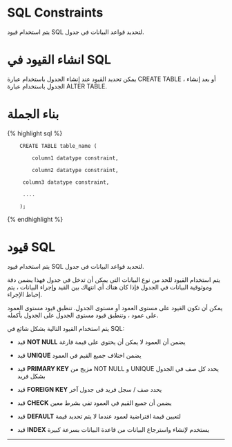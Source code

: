 # SQL Constraints

يتم استخدام قيود SQL لتحديد قواعد البيانات في جدول.

# انشاء القيود في SQL

يمكن تحديد القيود عند إنشاء الجدول باستخدام عبارة CREATE TABLE ، أو بعد إنشاء الجدول باستخدام عبارة ALTER TABLE.

# بناء الجملة

{% highlight sql %}

		CREATE TABLE table_name (

    		column1 datatype constraint,

    		column2 datatype constraint,

   		 column3 datatype constraint,

   		 ....

		);

{% endhighlight %}

# قيود SQL

يتم استخدام قيود SQL لتحديد قواعد البيانات في جدول.

يتم استخدام القيود للحد من نوع البيانات التي يمكن أن تدخل في جدول فهذا يضمن دقة وموثوقية البيانات في الجدول فإذا كان هناك أي انتهاك بين القيد وإجراء البيانات ، يتم إحباط الإجراء.

يمكن أن تكون القيود على مستوى العمود أو مستوى الجدول. تنطبق قيود مستوى العمود على عمود ، وتنطبق قيود مستوى الجدول على الجدول بأكمله.

يتم استخدام القيود التالية بشكل شائع في SQL:
 
* قيد **NOT NULL** يضمن أن العمود لا يمكن أن يحتوي على قيمة فارغة

* قيد **UNIQUE** يضمن اختلاف جميع القيم في العمود

* قيد **PRIMARY KEY** مزيج من NOT NULL و UNIQUE يحدد كل صف في الجدول بشكل فريد

* قيد **FOREIGN KEY** يحدد صف / سجل فريد في جدول آخر

* قيد **CHECK** يضمن أن جميع القيم في العمود تفي بشرط معين

* قيد **DEFAULT** لتعيين قيمة افتراضية لعمود عندما لا يتم تحديد قيمة

* قيد **INDEX** يستخدم لإنشاء واسترجاع البيانات من قاعدة البيانات بسرعة كبيرة

*** 







